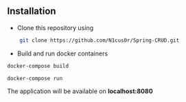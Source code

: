 ## Installation

- Clone this repository using

```bash
    git clone https://github.com/N1cus0r/Spring-CRUD.git
```

- Build and run docker containers

```bash
docker-compose build

docker-compose run
```

The application will be available on **localhost:8080** 
